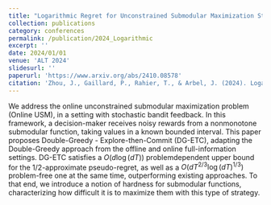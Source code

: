 ```yaml
---
title: "Logarithmic Regret for Unconstrained Submodular Maximization Stochastic Bandit"
collection: publications
category: conferences
permalink: /publication/2024_Logarithmic
excerpt: ''
date: 2024/01/01
venue: 'ALT 2024'
slidesurl: ''
paperurl: 'https://www.arxiv.org/abs/2410.08578'
citation: 'Zhou, J., Gaillard, P., Rahier, T., & Arbel, J. (2024). Logarithmic Regret for Unconstrained Submodular Maximization Stochastic Bandit. arXiv preprint arXiv:2410.08578.'
---
```


We address the online unconstrained submodular maximization problem (Online USM), in a setting with stochastic bandit feedback. In this framework, a decision-maker receives noisy rewards from a nonmonotone submodular function, taking values in a known bounded interval. This paper proposes Double-Greedy - Explore-then-Commit (DG-ETC), adapting the Double-Greedy approach from the offline and online full-information settings. DG-ETC satisfies a $O(d \log(dT))$ problemdependent upper bound for the $1/2$-approximate pseudo-regret, as well as a $O(dT^{2/3}\log(dT)^{1/3})$ problem-free one at the same time, outperforming existing approaches. To that end, we introduce a notion of hardness for submodular functions, characterizing how difficult it is to maximize them with this type of strategy.